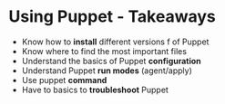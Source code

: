 # Using Puppet - Takeaways

- Know how to **install** different versions f of Puppet
- Know where to find the most important files
- Understand the basics of Puppet **configuration**
- Understand Puppet **run modes** (agent/apply)
- Use puppet **command**
- Have to basics to **troubleshoot** Puppet
